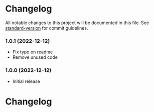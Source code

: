 # Changelog

All notable changes to this project will be documented in this file. See [standard-version](https://github.com/conventional-changelog/standard-version) for commit guidelines.

### 1.0.1 (2022-12-12)
- Fix typo on readme
- Remove unused code

### 1.0.0 (2022-12-12)
- Initial release

# Changelog

